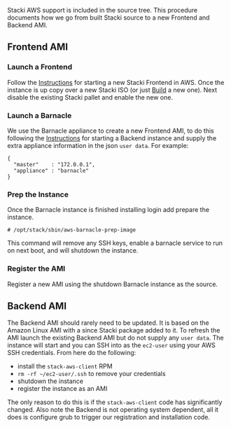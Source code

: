 Stacki AWS support is included in the source tree. This procedure documents how we go from built Stacki source to a new Frontend and Backend AMI.

## Frontend AMI

### Launch a Frontend

Follow the [Instructions](Amazon-Web-Services) for starting a new Stacki Frontend in AWS. Once the instance is up copy over a new Stacki ISO (or just [Build](Building-From-Source) a new one). Next disable the existing Stacki pallet and enable the new one.

### Launch a Barnacle

We use the Barnacle appliance to create a new Frontend AMI, to do this following the [Instructions](Amazon-Web-Services) for starting a Backend instance and supply the extra appliance information in the json `user data`.  For example:

```
{
  "master"    : "172.0.0.1",
  "appliance" : "barnacle"
}
```

### Prep the Instance

Once the Barnacle instance is finished installing login add prepare the instance.

```
# /opt/stack/sbin/aws-barnacle-prep-image
```

This command will remove any SSH keys, enable a barnacle service to run on next boot, and will shutdown the instance.

### Register the AMI

Register a new AMI using the shutdown Barnacle instance as the source.

## Backend AMI

The Backend AMI should rarely need to be updated. It is based on the Amazon Linux AMI with a since Stacki package added to it. To refresh the AMI launch the existing Backend AMI but do not supply any `user data`. The instance will start and you can SSH into as the `ec2-user` using your AWS SSH credentials.  From here do the following:

* install the `stack-aws-client` RPM
* `rm -rf ~/ec2-user/.ssh` to remove your credentials
* shutdown the instance
* register the instance as an AMI

The only reason to do this is if the `stack-aws-client` code has significantly changed. Also note the Backend is not operating system dependent, all it does is configure grub to trigger our registration and installation code.
